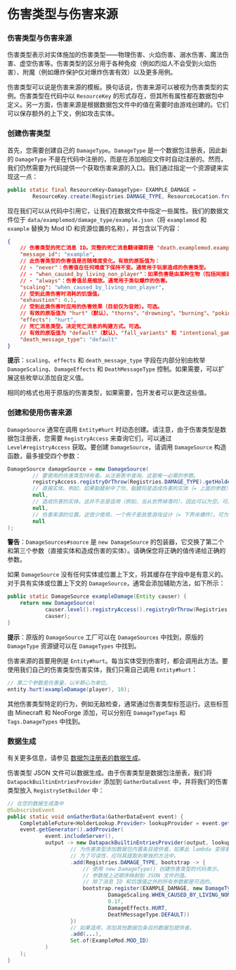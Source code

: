 # 伤害类型与伤害来源

### 伤害类型与伤害来源

伤害类型表示对实体施加的伤害类型——物理伤害、火焰伤害、溺水伤害、魔法伤害、虚空伤害等。伤害类型的区分用于各种免疫（例如烈焰人不会受到火焰伤害）、附魔（例如爆炸保护仅对爆炸伤害有效）以及更多用例。

伤害类型可以说是伤害来源的模板。换句话说，伤害来源可以被视为伤害类型的实例。伤害类型在代码中以 `ResourceKey` 的形式存在，但其所有属性都在数据包中定义。另一方面，伤害来源是根据数据包文件中的值在需要时由游戏创建的。它们可以保存额外的上下文，例如攻击实体。

### 创建伤害类型

首先，您需要创建自己的 `DamageType`。`DamageType` 是一个数据包注册表，因此新的 `DamageType` 不是在代码中注册的，而是在添加相应文件时自动注册的。然而，我们仍然需要为代码提供一个获取伤害来源的入口。我们通过指定一个资源键来实现这一点：

```java
public static final ResourceKey<DamageType> EXAMPLE_DAMAGE =
        ResourceKey.create(Registries.DAMAGE_TYPE, ResourceLocation.fromNamespaceAndPath(ExampleMod.MOD_ID, "example"));
```

现在我们可以从代码中引用它，让我们在数据文件中指定一些属性。我们的数据文件位于 `data/examplemod/damage_type/example.json`（将 `examplemod` 和 `example` 替换为 Mod ID 和资源位置的名称），并包含以下内容：

```json
{
    // 伤害类型的死亡消息 ID。完整的死亡消息翻译键将是 "death.examplemod.example"（替换为相应的 Mod ID 和名称）。
    "message_id": "example",
    // 此伤害类型的伤害值是否随难度变化。有效的原版值为：
    // - "never"：伤害值在任何难度下保持不变。通常用于玩家造成的伤害类型。
    // - "when_caused_by_living_non_player"：如果伤害是由某种生物（包括间接造成的，例如骷髅射出的箭）但不是玩家造成的，则伤害值会缩放。
    // - "always"：伤害值总是缩放。通常用于类似爆炸的伤害。
    "scaling": "when_caused_by_living_non_player",
    // 受到此类伤害时消耗的饥饿值。
    "exhaustion": 0.1,
    // 受到此类伤害时应用的伤害效果（目前仅为音效）。可选。
    // 有效的原版值为 "hurt"（默认）、"thorns"、"drowning"、"burning"、"poking" 和 "freezing"。
    "effects": "hurt",
    // 死亡消息类型。决定死亡消息的构建方式。可选。
    // 有效的原版值为 "default"（默认）、"fall_variants" 和 "intentional_game_design"。
    "death_message_type": "default"
}
```

**提示**：`scaling`、`effects` 和 `death_message_type` 字段在内部分别由枚举 `DamageScaling`、`DamageEffects` 和 `DeathMessageType` 控制。如果需要，可以扩展这些枚举以添加自定义值。

相同的格式也用于原版的伤害类型，如果需要，包开发者可以更改这些值。

### 创建和使用伤害来源

`DamageSource` 通常在调用 `Entity#hurt` 时动态创建。请注意，由于伤害类型是数据包注册表，您需要 `RegistryAccess` 来查询它们，可以通过 `Level#registryAccess` 获取。要创建 `DamageSource`，请调用 `DamageSource` 构造函数，最多接受四个参数：

```java
DamageSource damageSource = new DamageSource(
        // 要使用的伤害类型持有者。从注册表中查询。这是唯一必需的参数。
        registryAccess.registryOrThrow(Registries.DAMAGE_TYPE).getHolderOrThrow(EXAMPLE_DAMAGE),
        // 直接实体。例如，如果骷髅射中了你，骷髅将是造成伤害的实体（= 上面的参数），而箭将是直接实体（= 此参数）。与造成伤害的实体类似，这并不总是适用，因此可以为空。可选，默认为 null。
        null,
        // 造成伤害的实体。这并不总是适用（例如，当从世界掉落时），因此可以为空。可选，默认为 null。
        null,
        // 伤害来源的位置。这很少使用，一个例子是故意游戏设计（= 下界床爆炸）。可为空且可选，默认为 null。
        null
);
```

**警告**：`DamageSources#source` 是 `new DamageSource` 的包装器，它交换了第二个和第三个参数（直接实体和造成伤害的实体）。请确保您将正确的值传递给正确的参数。

如果 `DamageSource` 没有任何实体或位置上下文，将其缓存在字段中是有意义的。对于具有实体或位置上下文的 `DamageSource`，通常会添加辅助方法，如下所示：

```java
public static DamageSource exampleDamage(Entity causer) {
    return new DamageSource(
            causer.level().registryAccess().registryOrThrow(Registries.DAMAGE_TYPE).getHolderOrThrow(EXAMPLE_DAMAGE),
            causer);
}
```

**提示**：原版的 `DamageSource` 工厂可以在 `DamageSources` 中找到，原版的 `DamageType` 资源键可以在 `DamageTypes` 中找到。

伤害来源的首要用例是 `Entity#hurt`。每当实体受到伤害时，都会调用此方法。要使用我们自己的伤害类型伤害实体，我们只需自己调用 `Entity#hurt`：

```java
// 第二个参数是伤害量，以半颗心为单位。
entity.hurt(exampleDamage(player), 10);
```

其他伤害类型特定的行为，例如无敌检查，通常通过伤害类型标签运行。这些标签由 Minecraft 和 NeoForge 添加，可以分别在 `DamageTypeTags` 和 `Tags.DamageTypes` 中找到。

### 数据生成

有关更多信息，请参见 [数据包注册表的数据生成](#)。

伤害类型 JSON 文件可以数据生成。由于伤害类型是数据包注册表，我们将 `DatapackBuiltinEntriesProvider` 添加到 `GatherDataEvent` 中，并将我们的伤害类型放入 `RegistrySetBuilder` 中：

```java
// 在您的数据生成类中
@SubscribeEvent
public static void onGatherData(GatherDataEvent event) {
    CompletableFuture<HolderLookup.Provider> lookupProvider = event.getLookupProvider();
    event.getGenerator().addProvider(
            event.includeServer(),
            output -> new DatapackBuiltinEntriesProvider(output, lookupProvider, new RegistrySetBuilder()
                    // 为伤害类型添加数据包内置条目提供者。如果此 lambda 变得更长，
                    // 为了可读性，应将其提取到单独的方法中。
                    .add(Registries.DAMAGE_TYPE, bootstrap -> {
                        // 使用 new DamageType() 创建伤害类型的代码表示。
                        // 参数按上述顺序映射到 JSON 文件的值。
                        // 除了消息 ID 和饥饿值之外的所有参数都是可选的。
                        bootstrap.register(EXAMPLE_DAMAGE, new DamageType(EXAMPLE_DAMAGE.location(),
                                DamageScaling.WHEN_CAUSED_BY_LIVING_NON_PLAYER,
                                0.1f,
                                DamageEffects.HURT,
                                DeathMessageType.DEFAULT))
                    })
                    // 如果适用，添加其他数据包条目的数据包提供者。
                    .add(...),
                    Set.of(ExampleMod.MOD_ID)
            )
    );
}
```
